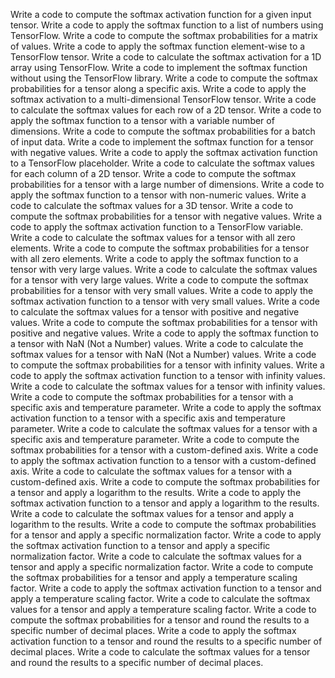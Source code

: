 Write a code to compute the softmax activation function for a given input tensor.
Write a code to apply the softmax function to a list of numbers using TensorFlow.
Write a code to compute the softmax probabilities for a matrix of values.
Write a code to apply the softmax function element-wise to a TensorFlow tensor.
Write a code to calculate the softmax activation for a 1D array using TensorFlow.
Write a code to implement the softmax function without using the TensorFlow library.
Write a code to compute the softmax probabilities for a tensor along a specific axis.
Write a code to apply the softmax activation to a multi-dimensional TensorFlow tensor.
Write a code to calculate the softmax values for each row of a 2D tensor.
Write a code to apply the softmax function to a tensor with a variable number of dimensions.
Write a code to compute the softmax probabilities for a batch of input data.
Write a code to implement the softmax function for a tensor with negative values.
Write a code to apply the softmax activation function to a TensorFlow placeholder.
Write a code to calculate the softmax values for each column of a 2D tensor.
Write a code to compute the softmax probabilities for a tensor with a large number of dimensions.
Write a code to apply the softmax function to a tensor with non-numeric values.
Write a code to calculate the softmax values for a 3D tensor.
Write a code to compute the softmax probabilities for a tensor with negative values.
Write a code to apply the softmax activation function to a TensorFlow variable.
Write a code to calculate the softmax values for a tensor with all zero elements.
Write a code to compute the softmax probabilities for a tensor with all zero elements.
Write a code to apply the softmax function to a tensor with very large values.
Write a code to calculate the softmax values for a tensor with very large values.
Write a code to compute the softmax probabilities for a tensor with very small values.
Write a code to apply the softmax activation function to a tensor with very small values.
Write a code to calculate the softmax values for a tensor with positive and negative values.
Write a code to compute the softmax probabilities for a tensor with positive and negative values.
Write a code to apply the softmax function to a tensor with NaN (Not a Number) values.
Write a code to calculate the softmax values for a tensor with NaN (Not a Number) values.
Write a code to compute the softmax probabilities for a tensor with infinity values.
Write a code to apply the softmax activation function to a tensor with infinity values.
Write a code to calculate the softmax values for a tensor with infinity values.
Write a code to compute the softmax probabilities for a tensor with a specific axis and temperature parameter.
Write a code to apply the softmax activation function to a tensor with a specific axis and temperature parameter.
Write a code to calculate the softmax values for a tensor with a specific axis and temperature parameter.
Write a code to compute the softmax probabilities for a tensor with a custom-defined axis.
Write a code to apply the softmax activation function to a tensor with a custom-defined axis.
Write a code to calculate the softmax values for a tensor with a custom-defined axis.
Write a code to compute the softmax probabilities for a tensor and apply a logarithm to the results.
Write a code to apply the softmax activation function to a tensor and apply a logarithm to the results.
Write a code to calculate the softmax values for a tensor and apply a logarithm to the results.
Write a code to compute the softmax probabilities for a tensor and apply a specific normalization factor.
Write a code to apply the softmax activation function to a tensor and apply a specific normalization factor.
Write a code to calculate the softmax values for a tensor and apply a specific normalization factor.
Write a code to compute the softmax probabilities for a tensor and apply a temperature scaling factor.
Write a code to apply the softmax activation function to a tensor and apply a temperature scaling factor.
Write a code to calculate the softmax values for a tensor and apply a temperature scaling factor.
Write a code to compute the softmax probabilities for a tensor and round the results to a specific number of decimal places.
Write a code to apply the softmax activation function to a tensor and round the results to a specific number of decimal places.
Write a code to calculate the softmax values for a tensor and round the results to a specific number of decimal places.